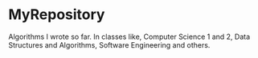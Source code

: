 # MyRepository


Algorithms I wrote so far. 
In classes like, Computer Science 1 and 2, Data Structures and Algorithms, Software Engineering and others.
